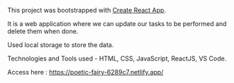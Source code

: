 This project was bootstrapped with [Create React App](https://github.com/facebook/create-react-app).

It is a web application where we can update our tasks to be performed and delete them when done.

Used local storage to store the data.

Technologies and Tools used - HTML, CSS, JavaScript, ReactJS, VS Code.

Access here : https://poetic-fairy-6289c7.netlify.app/
